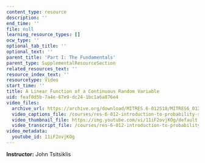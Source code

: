 ```yaml
---
content_type: resource
description: ''
end_time: ''
file: null
learning_resource_types: []
ocw_type: ''
optional_tab_title: ''
optional_text: ''
parent_title: 'Part I: The Fundamentals'
parent_type: SupplementalResourceSection
related_resources_text: ''
resource_index_text: ''
resourcetype: Video
start_time: ''
title: A Linear Function of a Continuous Random Variable
uid: feaf0d5b-7a4e-67e9-dc24-1bc1a6a876e4
video_files:
  archive_url: https://archive.org/download/MITRES.6-012S18/MITRES6_012S18_L11-03_300k.mp4
  video_captions_file: /courses/res-6-012-introduction-to-probability-spring-2018/d39444b61e78503c8806b6e98152667a_11iF2ovjKOg.vtt
  video_thumbnail_file: https://img.youtube.com/vi/11iF2ovjKOg/default.jpg
  video_transcript_file: /courses/res-6-012-introduction-to-probability-spring-2018/9ad8da23b2368dd6de5bae167517d56b_11iF2ovjKOg.pdf
video_metadata:
  youtube_id: 11iF2ovjKOg
---
```


**Instructor:** John Tsitsiklis



